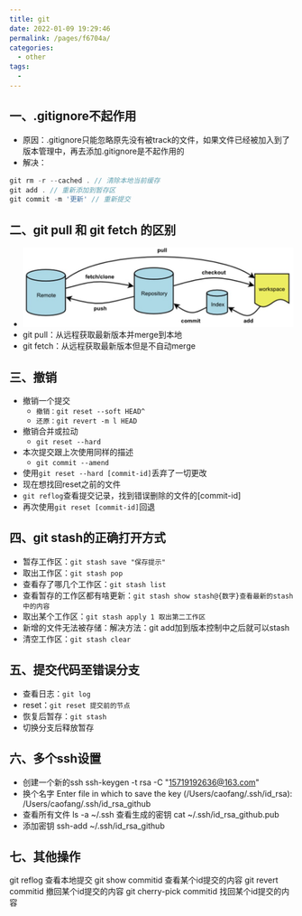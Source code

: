 ```yaml
---
title: git
date: 2022-01-09 19:29:46
permalink: /pages/f6704a/
categories:
  - other
tags:
  - 
---
```


## 一、.gitignore不起作用
- 原因：.gitignore只能忽略原先没有被track的文件，如果文件已经被加入到了版本管理中，再去添加.gitignore是不起作用的
- 解决：
```JavaScript
git rm -r --cached . // 清除本地当前缓存
git add . // 重新添加到暂存区
git commit -m '更新' // 重新提交
```
## 二、git pull 和 git fetch 的区别
- ![image.png](./assets/git.png)
- git pull：从远程获取最新版本并merge到本地
- git fetch：从远程获取最新版本但是不自动merge

## 三、撤销
- 撤销一个提交
  - `撤销：git reset --soft HEAD^`
  - `还原：git revert -m l HEAD`
- 撤销合并或拉动
  - `git reset --hard`
- 本次提交跟上次使用同样的描述
  - `git commit --amend`
- 使用`git reset --hard [commit-id]`丢弃了一切更改
- 现在想找回reset之前的文件
- `git reflog`查看提交记录，找到错误删除的文件的[commit-id]
- 再次使用`git reset [commit-id]`回退 

## 四、git stash的正确打开方式
- 暂存工作区：`git stash save "保存提示"`
- 取出工作区：`git stash pop`
- 查看存了哪几个工作区：`git stash list`
- 查看暂存的工作区都有啥更新：`git stash show stash@{数字}查看最新的stash中的内容`
- 取出某个工作区：`git stash apply 1 取出第二工作区`
- 新增的文件无法被存储：解决方法：git add加到版本控制中之后就可以stash
- 清空工作区：`git stash clear`

## 五、提交代码至错误分支
- 查看日志：`git log`
- reset：`git reset 提交前的节点`
- 恢复后暂存：`git stash`
- 切换分支后释放暂存
## 六、多个ssh设置
- 创建一个新的ssh ssh-keygen -t rsa -C "15719192636@163.com"
- 换个名字 Enter file in which to save the key (/Users/caofang/.ssh/id_rsa): /Users/caofang/.ssh/id_rsa_github
- 查看所有文件 ls -a ~/.ssh  查看生成的密钥 cat ~/.ssh/id_rsa_github.pub
- 添加密钥 ssh-add ~/.ssh/id_rsa_github

## 七、其他操作
git reflog 查看本地提交
git show commitid 查看某个id提交的内容
git revert commitid 撤回某个id提交的内容
git cherry-pick commitid 找回某个id提交的内容
